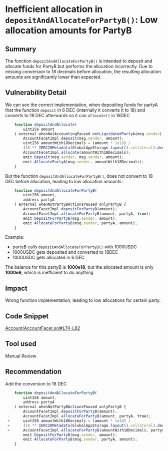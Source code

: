 # Inefficient allocation in `depositAndAllocateForPartyB()`: Low allocation amounts for PartyB

## Summary
The function `depositAndAllocateForPartyB()` is intended to deposit and allocate funds for PartyB but performs the allocation incorrectly. Due to missing conversion to 18 decimals before allocation, the resulting allocation amounts are significantly lower than expected.
## Vulnerability Detail
We can see the correct implementation, when depositing funds for partyA that the function `deposit` in 6 DEC (internally it converts it to 18) and converts to 18 DEC afterwards so it can `allocate()` in 18DEC
```jsx
    function depositAndAllocate(
        uint256 amount
    ) external whenNotAccountingPaused notLiquidatedPartyA(msg.sender) {
        AccountFacetImpl.deposit(msg.sender, amount);
        uint256 amountWith18Decimals = (amount * 1e18) /
        (10 ** IERC20Metadata(GlobalAppStorage.layout().collateral).decimals());
        AccountFacetImpl.allocate(amountWith18Decimals);
        emit Deposit(msg.sender, msg.sender, amount);
        emit AllocatePartyA(msg.sender, amountWith18Decimals);
    }
```
But the function `depositAndAllocateForPartyB()`, does not convert to 18 DEC before allocation, leading to low allocation amounts:
```jsx
    function depositAndAllocateForPartyB(
        uint256 amount,
        address partyA
    ) external whenNotPartyBActionsPaused onlyPartyB {
        AccountFacetImpl.depositForPartyB(amount);
        AccountFacetImpl.allocateForPartyB(amount, partyA, true);
        emit DepositForPartyB(msg.sender, amount);
        emit AllocateForPartyB(msg.sender, partyA, amount);
    }
```
Example:
 - partyB calls `depositAndAllocateForPartyB()` with 1000USDC
 - 1000USDC gets deposited and converted to 18DEC
 - 1000USDC gets allocated in 6 DEC

 The balance for this partyB is **1000e18**, but the allocated amount is only **1000e6**, which is inefficient to do anything
## Impact
Wrong function implementation, leading to low allocations for certain party.
## Code Snippet
[Account/AccountFacet.sol#L74-L82](https://github.com/sherlock-audit/2023-06-symmetrical/blob/main/symmio-core/contracts/facets/Account/AccountFacet.sol#L74-L82)
## Tool used

Manual Review

## Recommendation
Add the conversion to 18 DEC
```jsx
    function depositAndAllocateForPartyB(
        uint256 amount,
        address partyA
    ) external whenNotPartyBActionsPaused onlyPartyB {
        AccountFacetImpl.depositForPartyB(amount);
 -      AccountFacetImpl.allocateForPartyB(amount, partyA, true);
 +      uint256 amountWith18Decimals = (amount * 1e18) / 
 +      (10 ** IERC20Metadata(GlobalAppStorage.layout().collateral).decimals());
 +      AccountFacetImpl.allocateForPartyB(amountWith18Decimals, partyA, true);
        emit DepositForPartyB(msg.sender, amount);
        emit AllocateForPartyB(msg.sender, partyA, amount);
    }
```